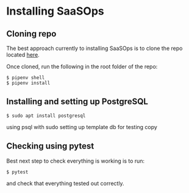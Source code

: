 # Installing SaaSOps

## Cloning repo
The best approach currently to installing SaaSOps is to clone the repo located [here](https://github.com/birchpoplar/saasops).

Once cloned, run the following in the root folder of the repo:

	$ pipenv shell
	$ pipenv install

## Installing and setting up PostgreSQL

	$ sudo apt install postgresql
	
using psql with sudo
setting up template db for testing copy

## Checking using pytest

Best next step to check everything is working is to run:

	$ pytest
	
and check that everything tested out correctly.

